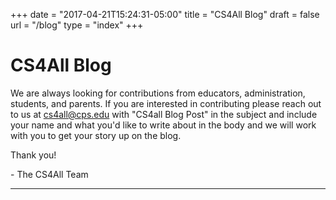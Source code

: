 +++
date = "2017-04-21T15:24:31-05:00"
title = "CS4All Blog"
draft = false
url = "/blog"
type = "index"
+++

# CS4All Blog

We are always looking for contributions from educators, administration, students, and parents. If you are interested in contributing please reach out to us at cs4all@cps.edu with "CS4all Blog Post" in the subject and include your name and what you'd like to write about in the body and we will work with you to get your story up on the blog. 

Thank you!

\- The CS4All Team

---